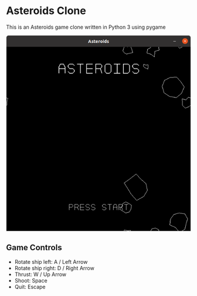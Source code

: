 # Asteroids Clone
This is an Asteroids game clone written in Python 3 using pygame

![Menu screenshot](https://github.com/ihalseide/asteroids-game/blob/master/screenshot.png)

## Game Controls
* Rotate ship left: A / Left Arrow
* Rotate ship right: D / Right Arrow
* Thrust: W / Up Arrow
* Shoot: Space
* Quit: Escape

